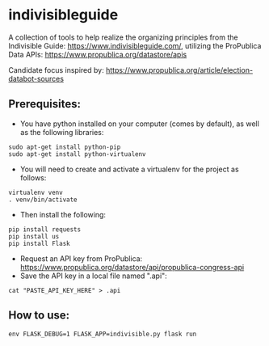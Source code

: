 # indivisibleguide

A collection of tools to help realize the organizing principles from the Indivisible Guide:
https://www.indivisibleguide.com/, utilizing the ProPublica Data APIs:
https://www.propublica.org/datastore/apis

Candidate focus inspired by: https://www.propublica.org/article/election-databot-sources

## Prerequisites:
* You have python installed on your computer (comes by default), as well as the following libraries:
~~~
sudo apt-get install python-pip
sudo apt-get install python-virtualenv
~~~

* You will need to create and activate a virtualenv for the project as follows:
~~~
virtualenv venv
. venv/bin/activate
~~~

* Then install the following:
~~~
pip install requests
pip install us
pip install Flask
~~~

* Request an API key from ProPublica: https://www.propublica.org/datastore/api/propublica-congress-api
* Save the API key in a local file named ".api":
~~~
cat "PASTE_API_KEY_HERE" > .api
~~~

## How to use:
~~~
env FLASK_DEBUG=1 FLASK_APP=indivisible.py flask run
~~~
